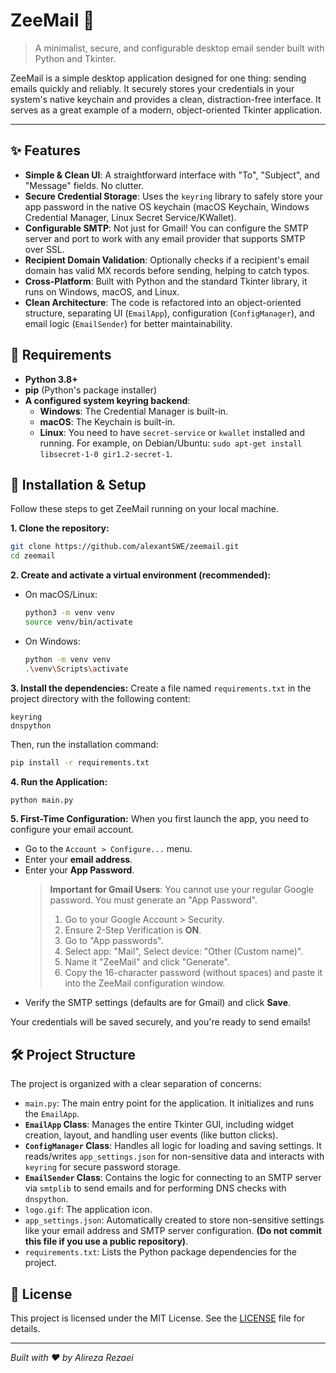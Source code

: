 
# ZeeMail 📧

> A minimalist, secure, and configurable desktop email sender built with Python and Tkinter.

ZeeMail is a simple desktop application designed for one thing: sending emails quickly and reliably. It securely stores your credentials in your system's native keychain and provides a clean, distraction-free interface. It serves as a great example of a modern, object-oriented Tkinter application.


---

## ✨ Features

*   **Simple & Clean UI**: A straightforward interface with "To", "Subject", and "Message" fields. No clutter.
*   **Secure Credential Storage**: Uses the `keyring` library to safely store your app password in the native OS keychain (macOS Keychain, Windows Credential Manager, Linux Secret Service/KWallet).
*   **Configurable SMTP**: Not just for Gmail! You can configure the SMTP server and port to work with any email provider that supports SMTP over SSL.
*   **Recipient Domain Validation**: Optionally checks if a recipient's email domain has valid MX records before sending, helping to catch typos.
*   **Cross-Platform**: Built with Python and the standard Tkinter library, it runs on Windows, macOS, and Linux.
*   **Clean Architecture**: The code is refactored into an object-oriented structure, separating UI (`EmailApp`), configuration (`ConfigManager`), and email logic (`EmailSender`) for better maintainability.

## 🔧 Requirements

*   **Python 3.8+**
*   **pip** (Python's package installer)
*   **A configured system keyring backend**:
    *   **Windows**: The Credential Manager is built-in.
    *   **macOS**: The Keychain is built-in.
    *   **Linux**: You need to have `secret-service` or `kwallet` installed and running. For example, on Debian/Ubuntu: `sudo apt-get install libsecret-1-0 gir1.2-secret-1`.

## 🚀 Installation & Setup

Follow these steps to get ZeeMail running on your local machine.

**1. Clone the repository:**
```bash
git clone https://github.com/alexantSWE/zeemail.git
cd zeemail
```

**2. Create and activate a virtual environment (recommended):**
*   On macOS/Linux:
    ```bash
    python3 -m venv venv
    source venv/bin/activate
    ```
*   On Windows:
    ```bash
    python -m venv venv
    .\venv\Scripts\activate
    ```

**3. Install the dependencies:**
Create a file named `requirements.txt` in the project directory with the following content:
```
keyring
dnspython
```
Then, run the installation command:
```bash
pip install -r requirements.txt
```

**4. Run the Application:**
```bash
python main.py
```

**5. First-Time Configuration:**
When you first launch the app, you need to configure your email account.
*   Go to the `Account > Configure...` menu.
*   Enter your **email address**.
*   Enter your **App Password**.
    > **Important for Gmail Users**: You cannot use your regular Google password. You must generate an "App Password".
    > 1. Go to your Google Account > Security.
    > 2. Ensure 2-Step Verification is **ON**.
    > 3. Go to "App passwords".
    > 4. Select app: "Mail", Select device: "Other (Custom name)".
    > 5. Name it "ZeeMail" and click "Generate".
    > 6. Copy the 16-character password (without spaces) and paste it into the ZeeMail configuration window.
*   Verify the SMTP settings (defaults are for Gmail) and click **Save**.

Your credentials will be saved securely, and you're ready to send emails!

## 🛠️ Project Structure

The project is organized with a clear separation of concerns:

*   `main.py`: The main entry point for the application. It initializes and runs the `EmailApp`.
*   **`EmailApp` Class**: Manages the entire Tkinter GUI, including widget creation, layout, and handling user events (like button clicks).
*   **`ConfigManager` Class**: Handles all logic for loading and saving settings. It reads/writes `app_settings.json` for non-sensitive data and interacts with `keyring` for secure password storage.
*   **`EmailSender` Class**: Contains the logic for connecting to an SMTP server via `smtplib` to send emails and for performing DNS checks with `dnspython`.
*   `logo.gif`: The application icon.
*   `app_settings.json`: Automatically created to store non-sensitive settings like your email address and SMTP server configuration. **(Do not commit this file if you use a public repository)**.
*   `requirements.txt`: Lists the Python package dependencies for the project.

## 📜 License

This project is licensed under the MIT License. See the [LICENSE](LICENSE) file for details.

---
*Built with ❤️ by Alireza Rezaei*
